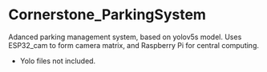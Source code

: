 # Cornerstone_ParkingSystem
Adanced parking management system, based on yolov5s model. Uses ESP32_cam to form camera matrix, and Raspberry Pi for central computing.

* Yolo files not included.
